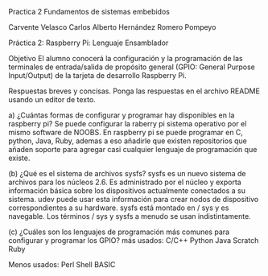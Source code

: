 Practica 2 Fundamentos de sistemas embebidos

Carvente Velasco Carlos Alberto
Hernández Romero Pompeyo

Práctica 2: Raspberry Pi: Lenguaje Ensamblador

Objetivo El alumno conocerá la configuración y la programación de las terminales de entrada/salida de propósito general (GPIO: General Purpose Input/Output) de la tarjeta de desarrollo Raspberry Pi.



Respuestas breves y concisas. Ponga las respuestas en el archivo README usando un editor de texto. 


a) ¿Cuántas formas de configurar y programar hay disponibles en la raspberry pi?
Se puede configurar la raberry pi  sistema operativo por el mismo software de NOOBS. En raspberry pi se puede programar en C, python, Java, Ruby, ademas a eso añadirle que existen repositorios que añaden soporte para agregar casi cualquier lenguaje de programación que existe.

(b) ¿Qué es el sistema de archivos sysfs?
sysfs es un nuevo sistema de archivos para los núcleos 2.6. Es administrado por el núcleo y exporta información básica sobre los dispositivos actualmente conectados a su sistema.
udev puede usar esta información para crear nodos de dispositivo correspondientes a su hardware.
sysfs está montado en / sys y es navegable.
Los términos / sys y sysfs a menudo se usan indistintamente.


(c) ¿Cuáles son los lenguajes de programación más comunes para configurar y programar los GPIO?
más usados:
C/C++
Python
Java
Scratch
Ruby

Menos usados:
Perl
Shell
BASIC

